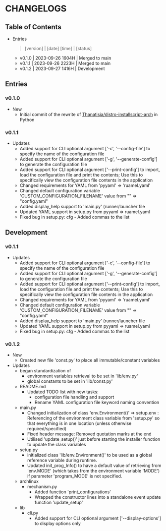 # CHANGELOGS

## Table of Contents
- Entries
    > [version] | [date] [time] | [status]
    + v0.1.0 | 2023-09-26 1604H | Merged to main
    + v0.1.1 | 2023-09-26 2223H | Merged to main
    + v0.1.2 | 2023-09-27 1416H | Development

## Entries

### v0.1.0
- New
    + Initial commit of the rewrite of [Thanatisia/distro-installscript-arch](https://github.com/Thanatisia/distro-installscript-arch) in Python

### v0.1.1
- Updates
    + Added support for CLI optional argument ['-c', '--config-file'] to specify the name of the configuration file
    + Added support for CLI optional argument ['-g', '--generate-config'] to generate the configuration file
    + Added support for CLI optional argument ['--print-config'] to import, load the configuration file and print the contents; Use this to specifically view the configuration file contents in the application
    + Changed requirements for YAML from 'pyyaml' => 'ruamel.yaml'
    + Changed default configuration variable 'CUSTOM_CONFIGURATION_FILENAME' value from "" => "config.yaml"
    + Added display_help support to 'main.py' (runner/launcher file
    + Updated YAML support in setup.py from pyyaml => ruamel.yaml
    + Fixed bug in setup.py: cfg - Added commas to the list

## Development
### v0.1.1
- Updates
    + Added support for CLI optional argument ['-c', '--config-file'] to specify the name of the configuration file
    + Added support for CLI optional argument ['-g', '--generate-config'] to generate the configuration file
    + Added support for CLI optional argument ['--print-config'] to import, load the configuration file and print the contents; Use this to specifically view the configuration file contents in the application
    + Changed requirements for YAML from 'pyyaml' => 'ruamel.yaml'
    + Changed default configuration variable 'CUSTOM_CONFIGURATION_FILENAME' value from "" => "config.yaml"
    + Added display_help support to 'main.py' (runner/launcher file
    + Updated YAML support in setup.py from pyyaml => ruamel.yaml
    + Fixed bug in setup.py: cfg - Added commas to the list

### v0.1.2
- New
    + Created new file 'const.py' to place all immutable/constant variables
- Updates
    - began standardization of 
        + environment variables retrieval to be set in 'lib/env.py'
        + global constants to be set in 'lib/const.py'
    - README.md
        - Updated TODO list with new tasks: 
            + configuration file handling and support
            + Rename YAML configuration file keyword naming convention
    - main.py
        + Changed initialization of class 'env.Environment()' => setup.env : Referencing of the environment class variable from 'setup.py' so that everything is in one location (unless otherwise required/specified)
        + Fixed header message: Removed quotation marks at the end
        + Utilised 'update_setup()' just before starting the installer function to update the class variables
    - setup.py
        + initialized class 'lib/env.Environment()' to be used as a global reference variable during runtime.
        + Updated init_prog_Info() to have a default value of retrieving from 'env.MODE' (which takes from the environment variable 'MODE') if parameter 'program_MODE' is not specified.
    - archlinux
        - mechanism.py
            + Added function 'print_configurations'
            + Wrapped the constructor lines into a standalone event update function 'update_setup'
    - lib
        - cli.py
            + Added support for CLI optional argument ['--display-options'] to display options only

